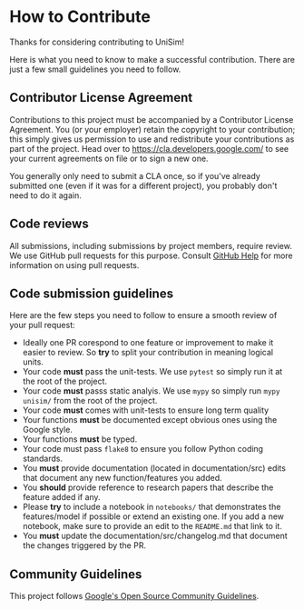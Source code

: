 # How to Contribute
Thanks for considering contributing to UniSim!

Here is what you need to know to make a successful contribution. There are
just a few small guidelines you need to follow.

## Contributor License Agreement

Contributions to this project must be accompanied by a Contributor License
Agreement. You (or your employer) retain the copyright to your contribution;
this simply gives us permission to use and redistribute your contributions as
part of the project. Head over to <https://cla.developers.google.com/> to see
your current agreements on file or to sign a new one.

You generally only need to submit a CLA once, so if you've already submitted one
(even if it was for a different project), you probably don't need to do it
again.

## Code reviews

All submissions, including submissions by project members, require review. We
use GitHub pull requests for this purpose. Consult
[GitHub Help](https://help.github.com/articles/about-pull-requests/) for more
information on using pull requests.

## Code submission guidelines

Here are the few steps you need to follow to ensure a smooth review of your
pull request:

- Ideally one PR corespond to one feature or improvement to make it easier to
  review. So **try** to split your contribution in meaning logical units.
- Your code **must** pass the unit-tests. We use `pytest` so simply run it at the root of the project.
- Your code **must** passs static analyis. We use `mypy` so simply run `mypy unisim/` from the root of the project.
- Your code **must** comes with unit-tests to ensure long term quality
- Your functions **must** be documented except obvious ones using the Google style.
- Your functions **must** be typed.
- Your code must pass `flake8` to ensure you follow Python coding standards.
- You **must** provide documentation (located in documentation/src) edits that document any new function/features you added.
- You **should** provide reference to research papers that describe the feature added if any.
- Please **try** to include a notebook in `notebooks/` that demonstrates the features/model if possible or extend an existing one. If you add a new notebook, make sure to provide an edit to the `README.md` that link to it.
- You **must** update the documentation/src/changelog.md that document the changes triggered by the PR.

## Community Guidelines

This project follows
[Google's Open Source Community Guidelines](https://opensource.google/conduct/).
